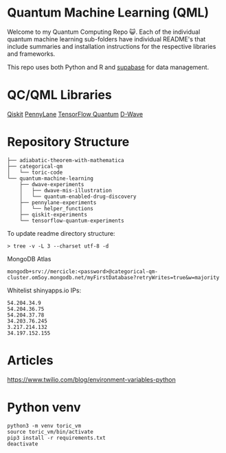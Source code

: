 # Quantum Machine Learning (QML)

Welcome to my Quantum Computing Repo 😺. Each of the individual quantum machine learning sub-folders have individual README's that include summaries and installation instructions for the respective libraries and frameworks.

This repo uses both Python and R and [supabase](https://app.supabase.io/) for data management.

# QC/QML Libraries

[Qiskit](https://qiskit.org/)
[PennyLane](https://pennylane.ai/)
[TensorFlow Quantum](https://www.tensorflow.org/quantum/concepts)
[D-Wave](https://www.dwavesys.com/)

# Repository Structure

```
├── adiabatic-theorem-with-mathematica
├── categorical-qm
│   └── toric-code
└── quantum-machine-learning
    ├── dwave-experiments
    │   ├── dwave-mis-illustration
    │   └── quantum-enabled-drug-discovery
    ├── pennylane-experiments
    │   └── helper_functions
    ├── qiskit-experiments
    └── tensorflow-quantum-experiments
```

To update readme directory structure:

```
> tree -v -L 3 --charset utf-8 -d

```

MongoDB Atlas
```
mongodb+srv://mercicle:<password>@categorical-qm-cluster.om5oy.mongodb.net/myFirstDatabase?retryWrites=true&w=majority
```

Whitelist shinyapps.io IPs:

```
54.204.34.9
54.204.36.75
54.204.37.78
34.203.76.245
3.217.214.132
34.197.152.155
```

# Articles

https://www.twilio.com/blog/environment-variables-python


# Python venv

```
python3 -m venv toric_vm
source toric_vm/bin/activate
pip3 install -r requirements.txt
deactivate
```
